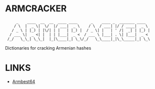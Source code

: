 # ARMCRACKER
```
     _    ____  __  __  ____ ____      _    ____ _  _______ ____  
    / \  |  _ \|  \/  |/ ___|  _ \    / \  / ___| |/ / ____|  _ \ 
   / _ \ | |_) | |\/| | |   | |_) |  / _ \| |   | ' /|  _| | |_) |
  / ___ \|  _ <| |  | | |___|  _ <  / ___ \ |___| . \| |___|  _ < 
 /_/   \_\_| \_\_|  |_|\____|_| \_\/_/   \_\____|_|\_\_____|_| \_\

```
Dictionaries for cracking Armenian  hashes 


# LINKS
* [Armbest64](https://mega.nz/#!p4BQmAoB!dcz0yviPysyaawAMds78binsdh-jOYP6itS6soIbO-c)
